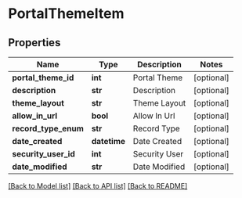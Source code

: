 # PortalThemeItem

## Properties
Name | Type | Description | Notes
------------ | ------------- | ------------- | -------------
**portal_theme_id** | **int** | Portal Theme | [optional] 
**description** | **str** | Description | [optional] 
**theme_layout** | **str** | Theme Layout | [optional] 
**allow_in_url** | **bool** | Allow In Url | [optional] 
**record_type_enum** | **str** | Record Type | [optional] 
**date_created** | **datetime** | Date Created | [optional] 
**security_user_id** | **int** | Security User | [optional] 
**date_modified** | **str** | Date Modified | [optional] 

[[Back to Model list]](../README.md#documentation-for-models) [[Back to API list]](../README.md#documentation-for-api-endpoints) [[Back to README]](../README.md)


